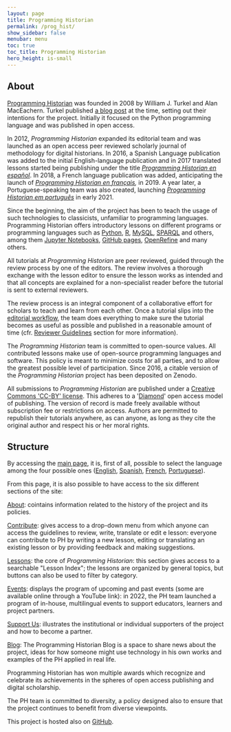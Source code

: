 ```yaml
---
layout: page
title: Programming Historian
permalink: /prog_hist/
show_sidebar: false
menubar: menu
toc: true
toc_title: Programming Historian
hero_height: is-small
---
```


## About

[Programming Historian](https://programminghistorian.org/) was founded in 2008 by William J. Turkel and
Alan MacEachern. Turkel published [a blog
post](http://digitalhistoryhacks.blogspot.com/2008/01/programming-historian.html) at
the time, setting out their intentions for the project. Initially it
focused on the Python programming language and was published in open
access.

In 2012, *Programming Historian* expanded its editorial team and
was launched as an open access peer reviewed scholarly journal of
methodology for digital historians. In 2016, a Spanish Language
publication was added to the initial English-language publication and in
2017 translated lessons started being publishing under the
title [*Programming Historian en
español*](https://programminghistorian.org/es). In 2018, a French
language publication was added, anticipating the launch of *[Programming
Historian en français](https://programminghistorian.org/fr),* in 2019. A
year later, a Portuguese-speaking team was also created, launching
[*Programming Historian em
português*](https://programminghistorian.org/pt) in early 2021.

Since the beginning, the aim of the project has been to teach the usage
of such technologies to classicists, unfamiliar to programming
languages. Programming Historian offers introductory lessons on
different programs or programming languages such as [Python](https://programminghistorian.org/en/lessons/?search=python), 
[R](https://programminghistorian.org/en/lessons/?search=R+), [MySQL](https://programminghistorian.org/en/lessons/?search=MySQL),
[SPARQL](https://programminghistorian.org/en/lessons/?search=sparql) and others,
among them [Jupyter Notebooks](https://programminghistorian.org/en/lessons/?search=jupyter+), 
[GitHub pages](https://programminghistorian.org/en/lessons/building-static-sites-with-jekyll-github-pages), 
[OpenRefine](https://programminghistorian.org/en/lessons/fetch-and-parse-data-with-openrefine) and many others.

All tutorials at *Programming Historian* are peer reviewed, guided
through the review process by one of the editors. The review involves a
thorough exchange with the lesson editor to ensure the lesson works as
intended and that all concepts are explained for a non-specialist reader
before the tutorial is sent to external reviewers.

The review process is an integral component of a collaborative effort
for scholars to teach and learn from each other. Once a tutorial slips
into the [editorial
workflow](https://programminghistorian.org/author-guidelines), the team
does everything to make sure the tutorial becomes as useful as possible
and published in a reasonable amount of time (cfr. [Reviewer
Guidelines](https://programminghistorian.org/reviewer-guidelines)
section for more information).

The *Programming Historian* team is committed to open-source values. All
contributed lessons make use of open-source programming languages and
software. This policy is meant to minimize costs for all parties, and to
allow the greatest possible level of participation. Since 2016, a
citable version of the *Programming Historian* project has been
deposited on Zenodo.

All submissions to *Programming Historian* are published under
a [Creative Commons 'CC-BY'
license](https://creativecommons.org/licenses/by/4.0/deed.en). This
adheres to a '[Diamond](https://doi.org/10.6084/m9.figshare.6900566.v1)'
open access model of publishing. The version of record is made freely
available without subscription fee or restrictions on access. Authors
are permitted to republish their tutorials anywhere, as can anyone, as
long as they cite the original author and respect his or her moral
rights.

## Structure

By accessing the [main page](https://programminghistorian.org/), it is,
first of all, possible to select the language among the four possible
ones ([English](https://programminghistorian.org/en/), [Spanish](https://programminghistorian.org/es/), 
[French](https://programminghistorian.org/fr/), [Portuguese](https://programminghistorian.org/pt/)).

From this page, it is also possible to have access to the six different
sections of the site:

[About](https://programminghistorian.org/en/about): cointains
information related to the history of the project and its policies.

[Contribute](https://programminghistorian.org/en/contribute): gives
access to a drop-down menu from which anyone can access the guidelines
to review, write, translate or edit e lesson: everyone can contribute to
PH by writing a new lesson, editing or translating an existing lesson or
by providing feedback and making suggestions.

[Lessons](https://programminghistorian.org/en/lessons/): the core of
*Programming Historian*: this section gives access to a searchable
"Lesson Index"; the lessons are organized by general topics, but buttons
can also be used to filter by category.

[Events](https://programminghistorian.org/en/events): displays the
program of upcoming and past events (some are available online through a
YouTube link): in 2022, the PH team launched a program of in-house,
multilingual events to support educators, learners and project partners.

[Support Us](https://programminghistorian.org/en/ipp): illustrates
the institutional or individual supporters of the project and how to
become a partner.

[Blog](https://programminghistorian.org/blog/): The Programming
Historian Blog is a space to share news about the project, ideas for how
someone might use technology in his own works and examples of the PH
applied in real life.

Programming Historian has won multiple awards which recognize and
celebrate its achievements in the spheres of open access publishing and
digital scholarship.

The PH team is committed to diversity, a policy designed also to ensure
that the project continues to benefit from diverse viewpoints.

This project is hosted also on
[GitHub](https://github.com/programminghistorian/jekyll).
